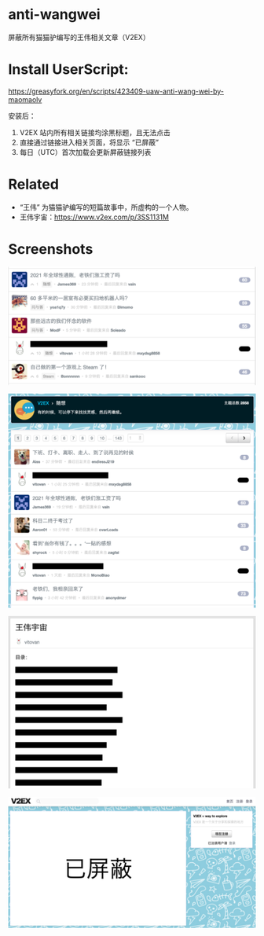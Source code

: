 # anti-wangwei

屏蔽所有猫猫驴编写的王伟相关文章（V2EX）

# Install UserScript:

https://greasyfork.org/en/scripts/423409-uaw-anti-wang-wei-by-maomaolv

安装后：

1. V2EX 站内所有相关链接均涂黑标题，且无法点击
2. 直接通过链接进入相关页面，将显示 “已屏蔽”
3. 每日（UTC）首次加载会更新屏蔽链接列表

# Related

- “王伟” 为猫猫驴编写的短篇故事中，所虚构的一个人物。
- 王伟宇宙：https://www.v2ex.com/p/3SS1131M

# Screenshots

![List 1](https://github.com/VitoVan/anti-wangwei/raw/main/List-1.png)

![List 2](https://github.com/VitoVan/anti-wangwei/raw/main/List-2.png)

![Wang Wei Page](https://github.com/VitoVan/anti-wangwei/raw/main/WW-Page.png)

![Article Page](https://github.com/VitoVan/anti-wangwei/raw/main/Article-Page.png)
